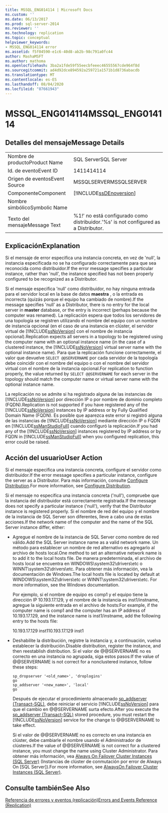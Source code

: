 ```yaml
---
title: MSSQL_ENG014114 | Microsoft Docs
ms.custom: ''
ms.date: 06/13/2017
ms.prod: sql-server-2014
ms.reviewer: ''
ms.technology: replication
ms.topic: conceptual
helpviewer_keywords:
- MSSQL_ENG014114 error
ms.assetid: f5f04590-e1c6-40d8-ab2b-98c791a0fc44
author: MashaMSFT
ms.author: mathoma
ms.openlocfilehash: 3ba2a1fde59f55eecbfeeec46555567cde964f8d
ms.sourcegitcommit: ad4d92dce894592a259721a1571b1d8736abacdb
ms.translationtype: MT
ms.contentlocale: es-ES
ms.lasthandoff: 08/04/2020
ms.locfileid: "87661943"
---
```

# <a name="mssql_eng014114"></a><span data-ttu-id="99e07-102">MSSQL_ENG014114</span><span class="sxs-lookup"><span data-stu-id="99e07-102">MSSQL_ENG014114</span></span>
    
## <a name="message-details"></a><span data-ttu-id="99e07-103">Detalles del mensaje</span><span class="sxs-lookup"><span data-stu-id="99e07-103">Message Details</span></span>  
  
|||  
|-|-|  
|<span data-ttu-id="99e07-104">Nombre de producto</span><span class="sxs-lookup"><span data-stu-id="99e07-104">Product Name</span></span>|<span data-ttu-id="99e07-105">SQL Server</span><span class="sxs-lookup"><span data-stu-id="99e07-105">SQL Server</span></span>|  
|<span data-ttu-id="99e07-106">Id. de evento</span><span class="sxs-lookup"><span data-stu-id="99e07-106">Event ID</span></span>|<span data-ttu-id="99e07-107">14114</span><span class="sxs-lookup"><span data-stu-id="99e07-107">14114</span></span>|  
|<span data-ttu-id="99e07-108">Origen de eventos</span><span class="sxs-lookup"><span data-stu-id="99e07-108">Event Source</span></span>|<span data-ttu-id="99e07-109">MSSQLSERVER</span><span class="sxs-lookup"><span data-stu-id="99e07-109">MSSQLSERVER</span></span>|  
|<span data-ttu-id="99e07-110">Componente</span><span class="sxs-lookup"><span data-stu-id="99e07-110">Component</span></span>|[!INCLUDE[ssDEnoversion](../../includes/ssdenoversion-md.md)]|  
|<span data-ttu-id="99e07-111">Nombre simbólico</span><span class="sxs-lookup"><span data-stu-id="99e07-111">Symbolic Name</span></span>||  
|<span data-ttu-id="99e07-112">Texto del mensaje</span><span class="sxs-lookup"><span data-stu-id="99e07-112">Message Text</span></span>|<span data-ttu-id="99e07-113">%1!' no está configurado como distribuidor.</span><span class="sxs-lookup"><span data-stu-id="99e07-113">'%s' is not configured as a Distributor.</span></span>|  
  
## <a name="explanation"></a><span data-ttu-id="99e07-114">Explicación</span><span class="sxs-lookup"><span data-stu-id="99e07-114">Explanation</span></span>  
 <span data-ttu-id="99e07-115">Si el mensaje de error especifica una instancia concreta, en vez de 'null', la instancia especificada no se ha configurado correctamente para que sea reconocida como distribuidor.</span><span class="sxs-lookup"><span data-stu-id="99e07-115">If the error message specifies a particular instance, rather than 'null', the instance specified has not been properly configured to be recognized as a Distributor.</span></span>  
  
 <span data-ttu-id="99e07-116">Si el mensaje especifica 'null' como distribuidor, no hay ninguna entrada para el servidor local en la base de datos **maestra** , o la entrada es incorrecta (quizás porque el equipo ha cambiado de nombre).</span><span class="sxs-lookup"><span data-stu-id="99e07-116">If the message specifies 'null' as a Distributor, there is no entry for the local server in **master** database, or the entry is incorrect (perhaps because the computer was renamed).</span></span> <span data-ttu-id="99e07-117">La replicación espera que todos los servidores de una topología se registren utilizando el nombre del equipo con un nombre de instancia opcional (en el caso de una instancia en clúster, el servidor virtual de [!INCLUDE[ssNoVersion](../../includes/ssnoversion-md.md)] con el nombre de instancia opcional).</span><span class="sxs-lookup"><span data-stu-id="99e07-117">Replication expects all servers in a topology to be registered using the computer name with an optional instance name (in the case of a clustered instance, the [!INCLUDE[ssNoVersion](../../includes/ssnoversion-md.md)] virtual server name with the optional instance name).</span></span> <span data-ttu-id="99e07-118">Para que la replicación funcione correctamente, el valor que devuelve `SELECT @@SERVERNAME` por cada servidor de la topología debe coincidir con el nombre del equipo o con el nombre del servidor virtual con el nombre de la instancia opcional.</span><span class="sxs-lookup"><span data-stu-id="99e07-118">For replication to function properly, the value returned by `SELECT @@SERVERNAME` for each server in the topology should match the computer name or virtual server name with the optional instance name.</span></span>  
  
 <span data-ttu-id="99e07-119">La replicación no se admite si ha registrado alguna de las instancias de [!INCLUDE[ssNoVersion](../../includes/ssnoversion-md.md)] por dirección IP o por nombre de dominio completo (FQDN).</span><span class="sxs-lookup"><span data-stu-id="99e07-119">Replication is not supported if you have registered any of the [!INCLUDE[ssNoVersion](../../includes/ssnoversion-md.md)] instances by IP address or by Fully Qualified Domain Name (FQDN).</span></span> <span data-ttu-id="99e07-120">Es posible que aparezca este error si registró alguna de las instancias de [!INCLUDE[ssNoVersion](../../includes/ssnoversion-md.md)] mediante dirección IP o FQDN en [!INCLUDE[ssManStudioFull](../../includes/ssmanstudiofull-md.md)] cuando configuró la replicación.</span><span class="sxs-lookup"><span data-stu-id="99e07-120">If you had any of the [!INCLUDE[ssNoVersion](../../includes/ssnoversion-md.md)] instances registered by IP address or by FQDN in [!INCLUDE[ssManStudioFull](../../includes/ssmanstudiofull-md.md)] when you configured replication, this error could be raised.</span></span>  
  
## <a name="user-action"></a><span data-ttu-id="99e07-121">Acción del usuario</span><span class="sxs-lookup"><span data-stu-id="99e07-121">User Action</span></span>  
 <span data-ttu-id="99e07-122">Si el mensaje especifica una instancia concreta, configure el servidor como distribuidor.</span><span class="sxs-lookup"><span data-stu-id="99e07-122">If the error message specifies a particular instance, configure the server as a Distributor.</span></span> <span data-ttu-id="99e07-123">Para más información, consulte [Configure Distribution](configure-distribution.md).</span><span class="sxs-lookup"><span data-stu-id="99e07-123">For more information, see [Configure Distribution](configure-distribution.md).</span></span>  
  
 <span data-ttu-id="99e07-124">Si el mensaje no especifica una instancia concreta ('null'), compruebe que la instancia del distribuidor está correctamente registrada.</span><span class="sxs-lookup"><span data-stu-id="99e07-124">If the message does not specify a particular instance ('null'), verify that the Distributor instance is registered properly.</span></span> <span data-ttu-id="99e07-125">Si el nombre de red del equipo y el nombre de la instancia de SQL Server son diferentes, lleve a cabo una de estas acciones.</span><span class="sxs-lookup"><span data-stu-id="99e07-125">If the network name of the computer and the name of the SQL Server instance differ, either:</span></span>  
  
-   <span data-ttu-id="99e07-126">Agregue el nombre de la instancia de SQL Server como nombre de red válido.</span><span class="sxs-lookup"><span data-stu-id="99e07-126">Add the SQL Server instance name as a valid network name.</span></span> <span data-ttu-id="99e07-127">Un método para establecer un nombre de red alternativo es agregarlo al archivo de hosts local.</span><span class="sxs-lookup"><span data-stu-id="99e07-127">One method to set an alternative network name is to add it to the local hosts file.</span></span> <span data-ttu-id="99e07-128">De manera predeterminada, el archivo de hosts local se encuentra en WINDOWS\system32\drivers\etc o WINNT\system32\drivers\etc. Para obtener más información, vea la documentación de Windows.</span><span class="sxs-lookup"><span data-stu-id="99e07-128">The local hosts file is located by default at WINDOWS\system32\drivers\etc or WINNT\system32\drivers\etc. For more information, see the Windows documentation.</span></span>  
  
     <span data-ttu-id="99e07-129">Por ejemplo, si el nombre de equipo es comp1 y el equipo tiene la dirección IP 10.193.17.129, y el nombre de la instancia es inst1/instname, agregue la siguiente entrada en el archivo de hosts:</span><span class="sxs-lookup"><span data-stu-id="99e07-129">For example, if the computer name is comp1 and the computer has an IP address of 10.193.17.129, and the instance name is inst1/instname, add the following entry to the hosts file:</span></span>  
  
     <span data-ttu-id="99e07-130">10.193.17.129 inst1</span><span class="sxs-lookup"><span data-stu-id="99e07-130">10.193.17.129 inst1</span></span>  
  
-   <span data-ttu-id="99e07-131">Deshabilite la distribución, registre la instancia y, a continuación, vuelva establecer la distribución.</span><span class="sxs-lookup"><span data-stu-id="99e07-131">Disable distribution, register the instance, and then reestablish distribution.</span></span> <span data-ttu-id="99e07-132">Si el valor de @@SERVERNAME no es correcto en una instancia no agrupada, siga estos pasos:</span><span class="sxs-lookup"><span data-stu-id="99e07-132">If the value of @@SERVERNAME is not correct for a nonclustered instance, follow these steps:</span></span>  
  
    ```  
    sp_dropserver '<old_name>', 'droplogins'  
    go  
    sp_addserver '<new_name>', 'local'  
    go  
    ```  
  
     <span data-ttu-id="99e07-133">Después de ejecutar el procedimiento almacenado [sp_addserver &#40;Transact-SQL&#41;](/sql/relational-databases/system-stored-procedures/sp-addserver-transact-sql), debe reiniciar el servicio [!INCLUDE[ssNoVersion](../../includes/ssnoversion-md.md)] para que el cambio en @@SERVERNAME surta efecto.</span><span class="sxs-lookup"><span data-stu-id="99e07-133">After you execute the [sp_addserver &#40;Transact-SQL&#41;](/sql/relational-databases/system-stored-procedures/sp-addserver-transact-sql) stored procedure, you must restart the [!INCLUDE[ssNoVersion](../../includes/ssnoversion-md.md)] service for the change to @@SERVERNAME to take effect.</span></span>  
  
     <span data-ttu-id="99e07-134">Si el valor de @@SERVERNAME no es correcto en una instancia en clúster, debe cambiarle el nombre usando el Administrador de clústeres.</span><span class="sxs-lookup"><span data-stu-id="99e07-134">If the value of @@SERVERNAME is not correct for a clustered instance, you must change the name using Cluster Administrator.</span></span> <span data-ttu-id="99e07-135">Para obtener más información, vea [Always On Failover Cluster Instances (SQL Server)](../../sql-server/failover-clusters/windows/always-on-failover-cluster-instances-sql-server.md) (Instancias de clúster de conmutación por error de Always On [SQL Server]).</span><span class="sxs-lookup"><span data-stu-id="99e07-135">For more information, see [AlwaysOn Failover Cluster Instances (SQL Server)](../../sql-server/failover-clusters/windows/always-on-failover-cluster-instances-sql-server.md).</span></span>  
  
## <a name="see-also"></a><span data-ttu-id="99e07-136">Consulte también</span><span class="sxs-lookup"><span data-stu-id="99e07-136">See Also</span></span>  
 [<span data-ttu-id="99e07-137">Referencia de errores y eventos &#40;replicación&#41;</span><span class="sxs-lookup"><span data-stu-id="99e07-137">Errors and Events Reference &#40;Replication&#41;</span></span>](errors-and-events-reference-replication.md)  
  
  

